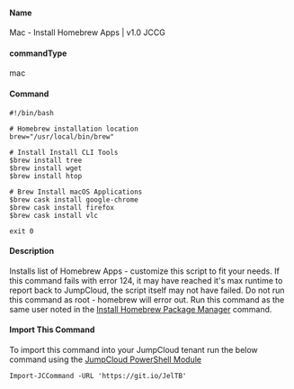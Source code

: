 #### Name

Mac - Install Homebrew Apps | v1.0 JCCG

#### commandType

mac

#### Command

```
#!/bin/bash

# Homebrew installation location
brew="/usr/local/bin/brew"

# Install Install CLI Tools
$brew install tree
$brew install wget
$brew install htop

# Brew Install macOS Applications
$brew cask install google-chrome
$brew cask install firefox
$brew cask install vlc

exit 0
```

#### Description

Installs list of Homebrew Apps - customize this script to fit your needs. If this command fails with error 124, it may have reached it's max runtime to report back to JumpCloud, the script itself may not have failed. Do not run this command as root - homebrew will error out. Run this command as the same user noted in the [Install Homebrew Package Manager](./Mac&#32;-&#32;Install&#32;Homebrew&#32;Package&#32;Manager.md) command.

#### Import This Command

To import this command into your JumpCloud tenant run the below command using the [JumpCloud PowerShell Module](https://github.com/TheJumpCloud/support/wiki/Installing-the-JumpCloud-PowerShell-Module)

```
Import-JCCommand -URL 'https://git.io/JelTB'
```
